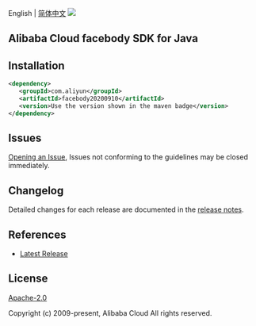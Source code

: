 English | [简体中文](README-CN.md)
![](https://aliyunsdk-pages.alicdn.com/icons/AlibabaCloud.svg)

## Alibaba Cloud facebody SDK for Java

## Installation

```xml
<dependency>
   <groupId>com.aliyun</groupId>
   <artifactId>facebody20200910</artifactId>
   <version>Use the version shown in the maven badge</version>
</dependency>
```

## Issues
[Opening an Issue](https://github.com/aliyun/alibabacloud-sdk/issues/new), Issues not conforming to the guidelines may be closed immediately.

## Changelog
Detailed changes for each release are documented in the [release notes](./ChangeLog.txt).

## References
* [Latest Release](https://github.com/aliyun/alibabacloud-sdk/tree/master/java)

## License
[Apache-2.0](http://www.apache.org/licenses/LICENSE-2.0)

Copyright (c) 2009-present, Alibaba Cloud All rights reserved.